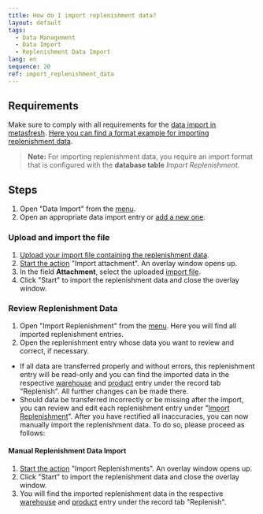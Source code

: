 ```yaml
---
title: How do I import replenishment data?
layout: default
tags:
  - Data Management
  - Data Import
  - Replenishment Data Import
lang: en
sequence: 20
ref: import_replenishment_data
---
```


## Requirements
Make sure to comply with all requirements for the [data import in metasfresh](Data_import_metasfresh). [Here you can find a format example for importing replenishment data](Import_format_example_replenishments).
 >**Note:** For importing replenishment data, you require an import format that is configured with the **database table** *Import Replenishment*.

## Steps
1. Open "Data Import" from the [menu](Menu).
1. Open an appropriate data import entry or [add a new one](add_new_data_import_entry).

### Upload and import the file
1. [Upload your import file containing the replenishment data](File_handling).
1. [Start the action](StartAction) "Import attachment". An overlay window opens up.
1. In the field **Attachment**, select the uploaded [import file](Import_file_useful_tips).
1. Click "Start" to import the replenishment data and close the overlay window.

### Review Replenishment Data
1. Open "Import Replenishment" from the [menu](Menu). Here you will find all imported replenishment entries.
1. Open the replenishment entry whose data you want to review and correct, if necessary.
 - If all data are transferred properly and without errors, this replenishment entry will be read-only and you can find the imported data in the respective [warehouse](Menu) and [product](Menu) entry under the record tab "Replenish". All further changes can be made there.
 - Should data be transferred incorrectly or be missing after the import, you can review and edit each replenishment entry under "[Import Replenishment](Menu)". After you have rectified all inaccuracies, you can now manually import the replenishment data. To do so, please proceed as follows:

#### Manual Replenishment Data Import
1. [Start the action](StartAction) "Import Replenishments". An overlay window opens up.
1. Click "Start" to import the replenishment data and close the overlay window.
1. You will find the imported replenishment data in the respective [warehouse](Menu) and [product](Menu) entry under the record tab "Replenish".

